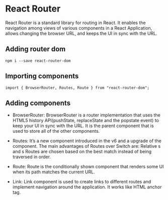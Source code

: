 # React Router
React Router is a standard library for routing in React. It enables the navigation among views of various components in a React Application, allows changing the browser URL, and keeps the UI in sync with the URL.

## Adding router dom
```
npm i --save react-router-dom
```

## Importing components
```
import { BrowserRouter, Routes, Route } from "react-router-dom";
```

## Adding components
- BrowserRouter: BrowserRouter is a router implementation that uses the HTML5 history API(pushState, replaceState and the popstate event) to keep your UI in sync with the URL. It is the parent component that is used to store all of the other components.

- Routes: It’s a new component introduced in the v6 and a upgrade of the component. The main advantages of Routes over Switch are:
Relative s and s
Routes are chosen based on the best match instead of being traversed in order.

- Route: Route is the conditionally shown component that renders some UI when its path matches the current URL.

- Link: Link component is used to create links to different routes and implement navigation around the application. It works like HTML anchor tag.